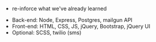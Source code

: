 * re-inforce what we've already learned
- Back-end: Node, Express, Postgres, mailgun API
- Front-end: HTML, CSS, JS, jQuery, Bootstrap, jQuery UI
- Optional: SCSS, twilio (sms)

